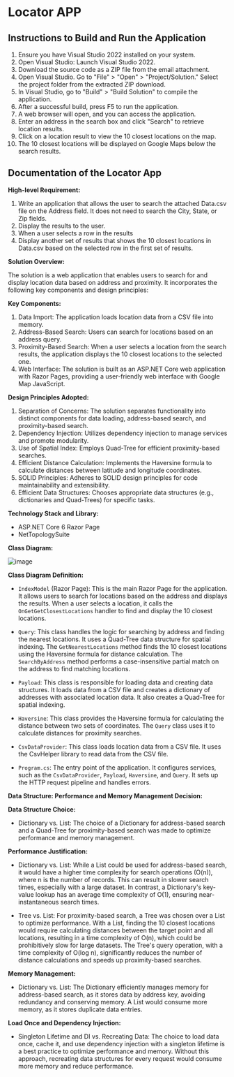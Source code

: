 # Locator APP

## Instructions to Build and Run the Application

1. Ensure you have Visual Studio 2022 installed on your system.
2. Open Visual Studio: Launch Visual Studio 2022.
3. Download the source code as a ZIP file from the email attachment.
4. Open Visual Studio. Go to "File" > "Open" > "Project/Solution." Select the project folder from the extracted ZIP download.
5. In Visual Studio, go to "Build" > "Build Solution" to compile the application.
6. After a successful build, press F5 to run the application.
7. A web browser will open, and you can access the application.
8. Enter an address in the search box and click "Search" to retrieve location results.
9. Click on a location result to view the 10 closest locations on the map.
10. The 10 closest locations will be displayed on Google Maps below the search results.

## Documentation of the Locator App

**High-level Requirement:**

1. Write an application that allows the user to search the attached Data.csv file on the Address field. It does not need to search the City, State, or Zip fields.
2. Display the results to the user.
3. When a user selects a row in the results
4. Display another set of results that shows the 10 closest locations in Data.csv based on the selected row in the first set of results.

**Solution Overview:**

The solution is a web application that enables users to search for and display location data based on address and proximity. It incorporates the following key components and design principles:

**Key Components:**
1. Data Import: The application loads location data from a CSV file into memory.
2. Address-Based Search: Users can search for locations based on an address query.
3. Proximity-Based Search: When a user selects a location from the search results, the application displays the 10 closest locations to the selected one.
4. Web Interface: The solution is built as an ASP.NET Core web application with Razor Pages, providing a user-friendly web interface with Google Map JavaScript.

**Design Principles Adopted:**
1. Separation of Concerns: The solution separates functionality into distinct components for data loading, address-based search, and proximity-based search.
2. Dependency Injection: Utilizes dependency injection to manage services and promote modularity.
3. Use of Spatial Index: Employs Quad-Tree for efficient proximity-based searches.
4. Efficient Distance Calculation: Implements the Haversine formula to calculate distances between latitude and longitude coordinates.
5. SOLID Principles: Adheres to SOLID design principles for code maintainability and extensibility.
6. Efficient Data Structures: Chooses appropriate data structures (e.g., dictionaries and Quad-Trees) for specific tasks.

**Technology Stack and Library:**
- ASP.NET Core 6 Razor Page
- NetTopologySuite

**Class Diagram:**

![image](https://github.com/samabos/locator/assets/10947293/88771e97-9285-4521-86e0-4ad4b76b1cd2)


**Class Diagram Definition:**

- `IndexModel` (Razor Page): This is the main Razor Page for the application. It allows users to search for locations based on the address and displays the results. When a user selects a location, it calls the `OnGetGetClosestLocations` handler to find and display the 10 closest locations.

- `Query`: This class handles the logic for searching by address and finding the nearest locations. It uses a Quad-Tree data structure for spatial indexing. The `GetNearestLocations` method finds the 10 closest locations using the Haversine formula for distance calculation. The `SearchByAddress` method performs a case-insensitive partial match on the address to find matching locations.

- `Payload`: This class is responsible for loading data and creating data structures. It loads data from a CSV file and creates a dictionary of addresses with associated location data. It also creates a Quad-Tree for spatial indexing.

- `Haversine`: This class provides the Haversine formula for calculating the distance between two sets of coordinates. The `Query` class uses it to calculate distances for proximity searches.

- `CsvDataProvider`: This class loads location data from a CSV file. It uses the CsvHelper library to read data from the CSV file.

- `Program.cs`: The entry point of the application. It configures services, such as the `CsvDataProvider`, `Payload`, `Haversine`, and `Query`. It sets up the HTTP request pipeline and handles errors.

**Data Structure: Performance and Memory Management Decision:**

**Data Structure Choice:**

- Dictionary vs. List: The choice of a Dictionary for address-based search and a Quad-Tree for proximity-based search was made to optimize performance and memory management.

**Performance Justification:**

- Dictionary vs. List: While a List could be used for address-based search, it would have a higher time complexity for search operations (O(n)), where n is the number of records. This can result in slower search times, especially with a large dataset. In contrast, a Dictionary's key-value lookup has an average time complexity of O(1), ensuring near-instantaneous search times.

- Tree vs. List: For proximity-based search, a Tree was chosen over a List to optimize performance. With a List, finding the 10 closest locations would require calculating distances between the target point and all locations, resulting in a time complexity of O(n), which could be prohibitively slow for large datasets. The Tree's query operation, with a time complexity of O(log n), significantly reduces the number of distance calculations and speeds up proximity-based searches.

**Memory Management:**

- Dictionary vs. List: The Dictionary efficiently manages memory for address-based search, as it stores data by address key, avoiding redundancy and conserving memory. A List would consume more memory, as it stores duplicate data entries.

**Load Once and Dependency Injection:**

- Singleton Lifetime and DI vs. Recreating Data: The choice to load data once, cache it, and use dependency injection with a singleton lifetime is a best practice to optimize performance and memory. Without this approach, recreating data structures for every request would consume more memory and reduce performance.

